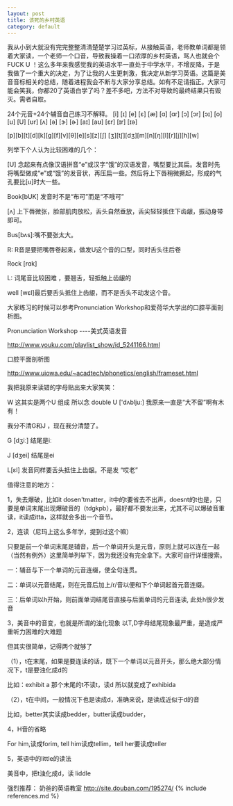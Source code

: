 ```yaml
---
layout: post
title: 该死的乡村英语
category: default
---
```

我从小到大就没有完完整整清清楚楚学习过英标，从接触英语，老师教单词都是领着大家读，一个老师一个口音，导致我操着一口浓厚的乡村英语，骂人也就会个FUCK U ！这么多年来我感觉我的英语水平一直处于中学水平，不增反降，于是我做了一个重大的决定，为了让我的人生更刺激，我决定从新学习英语。这篇是美音音标相关的总结，随着进程我会不断与大家分享总结。如有不足请指正。大家可能会笑我，你都20了英语白学了吗？差不多吧，方法不对导致的最终结果只有毁灭。需者自取。


24个元音+24个辅音自己练习不解释。 
[i] [ɪ] [e] [ɛ] [æ] [ɑ] [ɑr] [ɔ] [ɔr] [ɔɪ] [o] [u] [U] 
[ʊr] [ʌ] [ə] [ɝ] [ɚ] [aɪ] [aʊ] [ɛr] [ɪr] [ɪə] 

[p][b][t][d][k][g][f][v][θ][e][s][z][ʃ] 
[ʒ][tʃ][dʒ][m][n][ŋ][l][r][j][h][w]

 

列举下个人认为比较困难的几个：

[U] 念起来有点像汉语拼音“e”或汉字“饿”的汉语发音，嘴型要比其扁。发音时先将嘴型做成“e”或“饿”的发音状，再压扁一些。然后将上下唇稍微撅起，形成的气孔要比[u]时大一些。

Book[bUK] 发音时不是“布可”而是“不哦可”

 

[ʌ] 上下唇微张，脸部肌肉放松，舌头自然垂放，舌尖轻轻抵住下齿龈，振动身带即可。

Bus[bʌs]:嘴不要张太大。

 

R: R音是要把嘴唇卷起来，做发U这个音的口型，同时舌头往后卷

Rock [rɑk]

 

L: 词尾音比较困难 ，要翘舌，轻抵触上齿龈的 

well [wɛl]最后要舌头抵住上齿龈，而不是舌头不动发这个音。

 

大家练习的时候可以参考Pronunciation Workshop和爱荷华大学出的口腔平面剖析图。

 

Pronunciation Workshop ----美式英语发音

http://www.youku.com/playlist_show/id_5241166.html

 

口腔平面剖析图

http://www.uiowa.edu/~acadtech/phonetics/english/frameset.html

 

我把我原来读错的字母贴出来大家笑笑：

W 这其实是两个U 组成 所以念 double U ['dʌblju:] 我原来一直是“大不留”啊有木有！

我分不清G和J ，现在我分清楚了。

G [dʒiː] 结尾是iː

J [dʒei] 结尾是ei

L[ɛl] 发音同样要舌头抵住上齿龈。不是发 “哎老”

 

值得注意的地方：


1，失去爆破，比如it dosen'tmatter，it中的t要省去不出声，doesnt的t也是，只要是单词末尾出现爆破音的（tdgkpb），最好都不要发出来，尤其不可以爆破音重读，it读成itta，这样就会多出一个音节。

2，连读（尼玛上这么多年学，提到过这个嘛）

只要是前一个单词末尾是辅音，后一个单词开头是元音，原则上就可以连在一起（当然有例外）这里简单列举下，因为我还没有完全拿下。大家可自行详细搜索。


一：辅音与下一个单词的元音连缀，使全句连贯。 

二：单词以元音结尾，则在元音后加上/r/音以便和下个单词起首元音连缀。 

三：后单词以h开始，则前面单词结尾音直接与后面单词的元音连读, 此处h很少发音


3，美音中的音变，也就是所谓的浊化现象 
以T,D字母结尾现象最严重，是造成严重听力困难的大难题 

但其实很简单，记得两个就够了 

（1），t在末尾，如果是要连读的话，既下一个单词以元音开头，那么绝大部分情况下，t是要浊化成d的 

比如：exhibit a 那个末尾的t不读t，读d  所以就变成了exhibida 

（2），t在中间，一般情况下也是读成d，准确来说，是读成近似于d的音 

比如，better其实读成bedder，butter读成budder， 

4，H音的省略 

For him,读成forim, tell him读成tellim，tell her要读成teller 

5，英语中的little的读法 

美音中，把t浊化成d，读 liddle 


强烈推荐：
奶爸的英语教室
http://site.douban.com/195274/
{% include references.md %}
